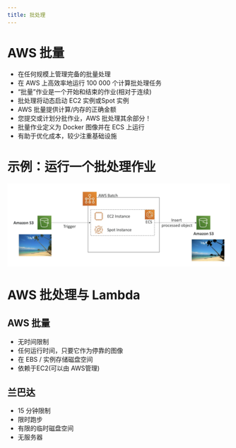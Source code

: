 ```yaml
---
title: 批处理
---
```


# AWS 批量

- 在任何规模上管理完备的批量处理
- 在 AWS 上高效率地运行 100 000 个计算批处理任务
- “批量”作业是一个开始和结束的作业(相对于连续)
- 批处理将动态启动 EC2 实例或Spot 实例
- AWS 批量提供计算/内存的正确金额
- 您提交或计划分批作业，AWS 批处理其余部分！
- 批量作业定义为 Docker 图像并在 ECS 上运行
- 有助于优化成本，较少注重基础设施

# 示例：运行一个批处理作业

![Batch](./Batch-example.png)

# AWS 批处理与 Lambda

## AWS 批量

- 无时间限制
- 任何运行时间，只要它作为停靠的图像
- 在 EBS / 实例存储磁盘空间
- 依赖于EC2(可以由 AWS管理)

## 兰巴达

- 15 分钟限制
- 限时跑步
- 有限的临时磁盘空间
- 无服务器
